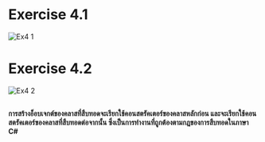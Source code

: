 # Exercise 4.1
![Ex4 1](https://github.com/65030179179Pattarapon/03376836-OOP-2566-Lab-08/assets/144198506/c1fa3367-b053-4458-9a14-efedde2f08f8)

# Exercise 4.2
![Ex4 2](https://github.com/65030179179Pattarapon/03376836-OOP-2566-Lab-08/assets/144198506/84e8ec43-9799-47a6-8f54-59cccde4961a)

##
#### การสร้างอ็อบเจกต์ของคลาสที่สืบทอดจะเรียกใช้คอนสตรัคเตอร์ของคลาสหลักก่อน และจะเรียกใช้คอนสตรัคเตอร์ของคลาสที่สืบทอดต่อจากนั้น ซึ่งเป็นการทำงานที่ถูกต้องตามกฎของการสืบทอดในภาษา C#
